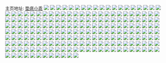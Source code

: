 主页地址: [垫底小乖](https://weibo.com/u/7358196120) 
![](https://wx4.sinaimg.cn/mw2000/0081YeWAly1gmhdt1jlhmj308908bq34.jpg) 
![](https://wx4.sinaimg.cn/mw2000/0081YeWAly1gme9jzc4fij30u00ogdhi.jpg) 
![](https://wx4.sinaimg.cn/mw2000/0081YeWAly1gmd166sw7bj31ds0n0npg.jpg) 
![](https://wx4.sinaimg.cn/mw2000/0081YeWAly1gmd168lueoj31ds0n0qv8.jpg) 
![](https://wx4.sinaimg.cn/mw2000/0081YeWAly1gmd0zywnebj30n01dskjm.jpg) 
![](https://wx4.sinaimg.cn/mw2000/0081YeWAly1gmd100fa06j30n01dsx6q.jpg) 
![](https://wx4.sinaimg.cn/mw2000/0081YeWAly1gmd10166s7j30u00u0tcx.jpg) 
![](https://wx4.sinaimg.cn/mw2000/0081YeWAly1gmd101ugkxj30n01dsnoi.jpg) 
![](https://wx4.sinaimg.cn/mw2000/0081YeWAly1gmd14confcj30n00b7gnl.jpg) 
![](https://wx4.sinaimg.cn/mw2000/0081YeWAly1gm9lnd0rrlj32ds1sck89.jpg) 
![](https://wx4.sinaimg.cn/mw2000/0081YeWAly1gm9lnesqg9j323r1sbnfo.jpg) 
![](https://wx4.sinaimg.cn/mw2000/0081YeWAly1gm9lpktz4bj32ds1sck89.jpg) 
![](https://wx4.sinaimg.cn/mw2000/0081YeWAly1gm7df5msc6j30jt18natp.jpg) 
![](https://wx4.sinaimg.cn/mw2000/0081YeWAly1gm7df4oab0j30jn18etuf.jpg) 
![](https://wx4.sinaimg.cn/mw2000/0081YeWAly1gm5172jns1j30n01dsu10.jpg) 
![](https://wx4.sinaimg.cn/mw2000/0081YeWAly1gm41qay2h8j32c0340kjn.jpg) 
![](https://wx4.sinaimg.cn/mw2000/0081YeWAly1gm41tcmc2qj33402c04qp.jpg) 
![](https://wx4.sinaimg.cn/mw2000/0081YeWAly1gm41tdigihj32c0340b29.jpg) 
![](https://wx4.sinaimg.cn/mw2000/0081YeWAly1gm41vddb5sj30k30fan08.jpg) 
![](https://wx4.sinaimg.cn/mw2000/0081YeWAly1gm41vbk2y2j33402c07wh.jpg) 
![](https://wx4.sinaimg.cn/mw2000/0081YeWAly1gm41tbn5rnj33402c0kjl.jpg) 
![](https://wx4.sinaimg.cn/mw2000/0081YeWAly1gm0hd1e5hzj30u00wiwh5.jpg) 
![](https://wx4.sinaimg.cn/mw2000/0081YeWAly1gm08impsy9j31o0280kjl.jpg) 
![](https://wx4.sinaimg.cn/mw2000/0081YeWAly1gm08ihuz5jj31o02807wh.jpg) 
![](https://wx4.sinaimg.cn/mw2000/0081YeWAly1gm08ijn5x4j31o0280qv5.jpg) 
![](https://wx4.sinaimg.cn/mw2000/0081YeWAly1gltdjmuxmzj31b81tuqlb.jpg) 
![](https://wx4.sinaimg.cn/mw2000/0081YeWAly1gltdjon2ysj32c024e7wh.jpg) 
![](https://wx4.sinaimg.cn/mw2000/0081YeWAly1gltdjkjyjpj31ms2r34qp.jpg) 
![](https://wx4.sinaimg.cn/mw2000/0081YeWAly1gltdyv9sgyj31400u0gvz.jpg) 
![](https://wx4.sinaimg.cn/mw2000/0081YeWAly1gltdzazvztj31o0280x6p.jpg) 
![](https://wx4.sinaimg.cn/mw2000/0081YeWAly1gltdyvp0hmj30u0140ti2.jpg) 
![](https://wx4.sinaimg.cn/mw2000/0081YeWAly1glimxd6ty4j31ds0n0e82.jpg) 
![](https://wx4.sinaimg.cn/mw2000/0081YeWAly1glhvlfcvnrj31o02807wi.jpg) 
![](https://wx4.sinaimg.cn/mw2000/0081YeWAly1glhvld0tauj30sy0q5add.jpg) 
![](https://wx4.sinaimg.cn/mw2000/0081YeWAly1glhvlgxbc9j32552uvkjl.jpg) 
![](https://wx4.sinaimg.cn/mw2000/0081YeWAly1glfg25avs6j30n00uon6s.jpg) 
![](https://wx4.sinaimg.cn/mw2000/0081YeWAly1glfg25v33nj30n00uoqck.jpg) 
![](https://wx4.sinaimg.cn/mw2000/0081YeWAly1glfg2756x2j30n00uogvp.jpg) 
![](https://wx4.sinaimg.cn/mw2000/0081YeWAly1glc4gkluflj31d80rpnax.jpg) 
![](https://wx4.sinaimg.cn/mw2000/0081YeWAly1glc4gjyn7lj31hc0u0kba.jpg) 
![](https://wx4.sinaimg.cn/mw2000/0081YeWAly1glc4gl3vgoj30yo0l8aic.jpg) 
![](https://wx4.sinaimg.cn/mw2000/0081YeWAly1glc4gnsypgj32uc1y9u0y.jpg) 
![](https://wx4.sinaimg.cn/mw2000/0081YeWAly1glapy76sfbj325c2c0npe.jpg) 
![](https://wx4.sinaimg.cn/mw2000/0081YeWAly1gl2txji098j31o0280kjl.jpg) 
![](https://wx4.sinaimg.cn/mw2000/0081YeWAly1gl2txk3wncj30dw0dwweu.jpg) 
![](https://wx4.sinaimg.cn/mw2000/0081YeWAly1gkx30q8q4dj32c03404qp.jpg) 
![](https://wx4.sinaimg.cn/mw2000/0081YeWAly1gkx30hrrogj32c0340hdu.jpg) 
![](https://wx4.sinaimg.cn/mw2000/0081YeWAly1gkx30ofkcpj32c0340npd.jpg) 
![](https://wx4.sinaimg.cn/mw2000/0081YeWAly1gkx31xwn9cj30k30fan08.jpg) 
![](https://wx4.sinaimg.cn/mw2000/0081YeWAly1gkx30lxxw9j32801o0hdu.jpg) 
![](https://wx4.sinaimg.cn/mw2000/0081YeWAly1gkx33xlbl8j30q00pvdgp.jpg) 
![](https://wx4.sinaimg.cn/mw2000/0081YeWAly1gkuwumug2mj31sc2dstxj.jpg) 
![](https://wx4.sinaimg.cn/mw2000/0081YeWAly1gkuwuj7tphj31kt2694qp.jpg) 
![](https://wx4.sinaimg.cn/mw2000/0081YeWAly1gkuwupdn21j31sc2ds7s5.jpg) 
![](https://wx4.sinaimg.cn/mw2000/0081YeWAly1gkuwuxmln2j32c0340npe.jpg) 
![](https://wx4.sinaimg.cn/mw2000/0081YeWAly1gkuwv5tuqaj32172t77wi.jpg) 
![](https://wx4.sinaimg.cn/mw2000/0081YeWAly1gkuwvgxln4j32c03401kz.jpg) 
![](https://wx4.sinaimg.cn/mw2000/0081YeWAly1gkt7yy1oozj30u0140gtr.jpg) 
![](https://wx4.sinaimg.cn/mw2000/0081YeWAly1gkt7yzwcnlj31o0280x6p.jpg) 
![](https://wx4.sinaimg.cn/mw2000/0081YeWAly1gkt7z1rztvj30u0140h3z.jpg) 
![](https://wx4.sinaimg.cn/mw2000/0081YeWAly1gkt7yxhp33j31o0280x6p.jpg) 
![](https://wx4.sinaimg.cn/mw2000/0081YeWAly1gkt7zjyk9hj32c03407wi.jpg) 
![](https://wx4.sinaimg.cn/mw2000/0081YeWAly1gkt8ngighaj31gc1umhdt.jpg) 
![](https://wx4.sinaimg.cn/mw2000/0081YeWAly1gkq4ks6majj32801o0b2a.jpg) 
![](https://wx4.sinaimg.cn/mw2000/0081YeWAly1gmaskoee3bj32801o0e82.jpg) 
![](https://wx4.sinaimg.cn/mw2000/0081YeWAly1gkq4kuv1tzj32801o0b2a.jpg) 
![](https://wx4.sinaimg.cn/mw2000/0081YeWAly1gkq4khm1p7j31v21tchdu.jpg) 
![](https://wx4.sinaimg.cn/mw2000/0081YeWAly1gkq4l4tok1j32801o0b2a.jpg) 
![](https://wx4.sinaimg.cn/mw2000/0081YeWAly1gkq4kxzu6lj32801piqv6.jpg) 
![](https://wx4.sinaimg.cn/mw2000/0081YeWAly1gkq4neuximj31pf1i01k5.jpg) 
![](https://wx4.sinaimg.cn/mw2000/0081YeWAly1gkftmp5bwlj30vq0sa44k.jpg) 
![](https://wx4.sinaimg.cn/mw2000/0081YeWAly1gkfthcan9jj33402c0u0x.jpg) 
![](https://wx4.sinaimg.cn/mw2000/0081YeWAly1gkftr74535j32c0340b29.jpg) 
![](https://wx4.sinaimg.cn/mw2000/0081YeWAly1gkftmovqbgj30os0izdik.jpg) 
![](https://wx4.sinaimg.cn/mw2000/0081YeWAly1gkdb1ljo2mj31ep23ne81.jpg) 
![](https://wx4.sinaimg.cn/mw2000/0081YeWAly1gkdb1nh2afj32ie211b29.jpg) 
![](https://wx4.sinaimg.cn/mw2000/0081YeWAly1gkcfdxb7x4j30jy0yldti.jpg) 
![](https://wx4.sinaimg.cn/mw2000/0081YeWAly1gkcfdzbi3aj32c03404qq.jpg) 
![](https://wx4.sinaimg.cn/mw2000/0081YeWAly1gkcfdw9vxtj32c0340b2a.jpg) 
![](https://wx4.sinaimg.cn/mw2000/0081YeWAly1gkaze9k7a6j30jt06bq3t.jpg) 
![](https://wx4.sinaimg.cn/mw2000/0081YeWAly1gk7q7wrfjzj31o0280x6p.jpg) 
![](https://wx4.sinaimg.cn/mw2000/0081YeWAly1gk7qddlyn6j31o0280b29.jpg) 
![](https://wx4.sinaimg.cn/mw2000/0081YeWAly1gk7q7yhud9j31o0280kjl.jpg) 
![](https://wx4.sinaimg.cn/mw2000/0081YeWAly1gk565iya0qj30lu0ue79v.jpg) 
![](https://wx4.sinaimg.cn/mw2000/0081YeWAly1gk565on7htj32c03407wi.jpg) 
![](https://wx4.sinaimg.cn/mw2000/0081YeWAly1gk565lu1tlj32c0340hdu.jpg) 
![](https://wx4.sinaimg.cn/mw2000/0081YeWAly1gk1quvrpdrj30i803sjti.jpg) 
![](https://wx4.sinaimg.cn/mw2000/0081YeWAly1gjuzq3rbtwj32801o01ky.jpg) 
![](https://wx4.sinaimg.cn/mw2000/0081YeWAly1gjuzq09jkcj30vo0qkk1t.jpg) 
![](https://wx4.sinaimg.cn/mw2000/0081YeWAly1gjuzq81yh0j33402c0b2b.jpg) 
![](https://wx4.sinaimg.cn/mw2000/0081YeWAly1gjuzqbfeb6j32801o04qp.jpg) 
![](https://wx4.sinaimg.cn/mw2000/0081YeWAly1gjuzqcghicj30b40b4aah.jpg) 
![](https://wx4.sinaimg.cn/mw2000/0081YeWAly1gjuzr6uxpnj32c0340b29.jpg) 
![](https://wx4.sinaimg.cn/mw2000/0081YeWAly1gjmxcoziwzj30ix03t0tj.jpg) 
![](https://wx4.sinaimg.cn/mw2000/0081YeWAly1gjfm8d3czyj30z40u0dli.jpg) 
![](https://wx4.sinaimg.cn/mw2000/0081YeWAly1gjdnn1uhyaj30n00yik21.jpg) 
![](https://wx4.sinaimg.cn/mw2000/0081YeWAly1gjdnny1qwij30j60j675z.jpg) 
![](https://wx4.sinaimg.cn/mw2000/0081YeWAly1gjdnn3vylbj30n00uoai8.jpg) 
![](https://wx4.sinaimg.cn/mw2000/0081YeWAly1gjdnno0ynqj32c03407wh.jpg) 
![](https://wx4.sinaimg.cn/mw2000/0081YeWAly1gjdnnvunblj32c03407wh.jpg) 
![](https://wx4.sinaimg.cn/mw2000/0081YeWAly1gjdnnrsruej32c03407wh.jpg) 
![](https://wx4.sinaimg.cn/mw2000/0081YeWAly1gjdnn7du53j33402c01kx.jpg) 
![](https://wx4.sinaimg.cn/mw2000/0081YeWAly1gjdnnfa8luj32c0340e83.jpg) 
![](https://wx4.sinaimg.cn/mw2000/0081YeWAly1gjdnnkw3apj32c0340npd.jpg) 
![](https://wx4.sinaimg.cn/mw2000/0081YeWAly1gjcckfhay5j31o0280kjm.jpg) 
![](https://wx4.sinaimg.cn/mw2000/0081YeWAly1gjccklfkvxj30n01dsnpg.jpg) 
![](https://wx4.sinaimg.cn/mw2000/0081YeWAly1gjccki4sl0j31ds0n0hdv.jpg) 
![](https://wx4.sinaimg.cn/mw2000/0081YeWAly1gj6b58ykmbj32c03407wh.jpg) 
![](https://wx4.sinaimg.cn/mw2000/0081YeWAly1gj6b5ca86pj32c03407wh.jpg) 
![](https://wx4.sinaimg.cn/mw2000/0081YeWAly1gix9hp8xozj31o0280qv6.jpg) 
![](https://wx4.sinaimg.cn/mw2000/0081YeWAly1gix9hqlmd5j31o0280npd.jpg) 
![](https://wx4.sinaimg.cn/mw2000/0081YeWAly1gix9hst4g3j31o0280u0y.jpg) 
![](https://wx4.sinaimg.cn/mw2000/0081YeWAly1gix9htf7ngj30os0mzk2b.jpg) 
![](https://wx4.sinaimg.cn/mw2000/0081YeWAly1gix9hvpfkoj31o0280e82.jpg) 
![](https://wx4.sinaimg.cn/mw2000/0081YeWAly1gix9i8c851j32c0340qv5.jpg) 
![](https://wx4.sinaimg.cn/mw2000/0081YeWAly1gix9i6f4ybj32c03407wi.jpg) 
![](https://wx4.sinaimg.cn/mw2000/0081YeWAly1gix9i1xsbij32c0340hdu.jpg) 
![](https://wx4.sinaimg.cn/mw2000/0081YeWAly1gix9i47vucj32c03404qq.jpg) 
![](https://wx4.sinaimg.cn/mw2000/0081YeWAly1giwc7d21vij31ds0n0e85.jpg) 
![](https://wx4.sinaimg.cn/mw2000/0081YeWAly1gipw4n45elj30jq138te5.jpg) 
![](https://wx4.sinaimg.cn/mw2000/0081YeWAly1gipw4nkw90j30jq0l3tgy.jpg) 
![](https://wx4.sinaimg.cn/mw2000/0081YeWAly1giktz8g9lvj32c0340kjl.jpg) 
![](https://wx4.sinaimg.cn/mw2000/0081YeWAly1giktz49k9yj31140tegw6.jpg) 
![](https://wx4.sinaimg.cn/mw2000/0081YeWAly1giktzc2xtcj32c0340npd.jpg) 
![](https://wx4.sinaimg.cn/mw2000/0081YeWAly1gii7y8wiywj32c0340b29.jpg) 
![](https://wx4.sinaimg.cn/mw2000/0081YeWAly1gih28kq49rj32c0340u0x.jpg) 
![](https://wx4.sinaimg.cn/mw2000/0081YeWAly1gih28ivgzij32c03404qq.jpg) 
![](https://wx4.sinaimg.cn/mw2000/0081YeWAly1gigwbupouej31400u01kx.jpg) 
![](https://wx4.sinaimg.cn/mw2000/0081YeWAly1gicigbjatuj31o0280kjl.jpg) 
![](https://wx4.sinaimg.cn/mw2000/0081YeWAly1gici839xo3j30xu1hk7p4.jpg) 
![](https://wx4.sinaimg.cn/mw2000/0081YeWAly1gici897yujj31cn1h1tw4.jpg) 
![](https://wx4.sinaimg.cn/mw2000/0081YeWAly1gici8d3b4qj33402c0x6s.jpg) 
![](https://wx4.sinaimg.cn/mw2000/0081YeWAly1gici84yyiyj31tx1o04qq.jpg) 
![](https://wx4.sinaimg.cn/mw2000/0081YeWAly1gici8elgs1j33402c0e81.jpg) 
![](https://wx4.sinaimg.cn/mw2000/0081YeWAly1gib6cxn4ipj30n01dsb2a.jpg) 
![](https://wx4.sinaimg.cn/mw2000/0081YeWAly1gi7tkak7qxj33402c07wj.jpg) 
![](https://wx4.sinaimg.cn/mw2000/0081YeWAly1gi7tkc31pvj33402c07wj.jpg) 
![](https://wx4.sinaimg.cn/mw2000/0081YeWAly1gi1vhgp17sj30n01dsng5.jpg) 
![](https://wx4.sinaimg.cn/mw2000/0081YeWAly1ghytf1s4b9j31o0280qv6.jpg) 
![](https://wx4.sinaimg.cn/mw2000/0081YeWAly1ghytf3g6ooj30ty15ee81.jpg) 
![](https://wx4.sinaimg.cn/mw2000/0081YeWAly1ghytf2qtwwj31o02807wi.jpg) 
![](https://wx4.sinaimg.cn/mw2000/0081YeWAly1ghxgniixcmj30u00fuab5.jpg) 
![](https://wx4.sinaimg.cn/mw2000/0081YeWAly1ghxbadcvy3j30zi12b4ad.jpg) 
![](https://wx4.sinaimg.cn/mw2000/0081YeWAly1ghxbaep4dzj33402c0npe.jpg) 
![](https://wx4.sinaimg.cn/mw2000/0081YeWAly1ghv5zfxf9wj30jw0gs0vi.jpg) 
![](https://wx4.sinaimg.cn/mw2000/0081YeWAly1ghsubxr403j31ds0n0hdv.jpg) 
![](https://wx4.sinaimg.cn/mw2000/0081YeWAly1ghsuc07ir5j31ds0n0hdv.jpg) 
![](https://wx4.sinaimg.cn/mw2000/0081YeWAly1ghsubvqj5aj31ds0n0x6s.jpg) 
![](https://wx4.sinaimg.cn/mw2000/0081YeWAly1ghsuc2l998j31ds0n0x6s.jpg) 
![](https://wx4.sinaimg.cn/mw2000/0081YeWAly1ghrgssmg03j30wn0xsaik.jpg) 
![](https://wx4.sinaimg.cn/mw2000/0081YeWAly1ghkrpo5i02j30n01dsn55.jpg) 
![](https://wx4.sinaimg.cn/mw2000/0081YeWAly1ghjofgm23lj338s2flkjl.jpg) 
![](https://wx4.sinaimg.cn/mw2000/0081YeWAly1gha2j4be0pj33402c01ky.jpg) 
![](https://wx4.sinaimg.cn/mw2000/0081YeWAly1gh96twzqouj30n02k01kx.jpg) 
![](https://wx4.sinaimg.cn/mw2000/0081YeWAly1gh7rzdn4soj33402c0kjl.jpg) 
![](https://wx4.sinaimg.cn/mw2000/0081YeWAly1gh7rzfs1jsj33402c0x6p.jpg) 
![](https://wx4.sinaimg.cn/mw2000/0081YeWAly1gh7rzh0daij30n01dstrt.jpg) 
![](https://wx4.sinaimg.cn/mw2000/0081YeWAly1gh17ok3zkoj32c0340e82.jpg) 
![](https://wx4.sinaimg.cn/mw2000/0081YeWAly1gh17olvip0j32c0340qv6.jpg) 
![](https://wx4.sinaimg.cn/mw2000/0081YeWAly1ggpn53rmnjj30n01dsb29.jpg) 
![](https://wx4.sinaimg.cn/mw2000/0081YeWAly1ggpn54cys0j30n01dsb29.jpg) 
![](https://wx4.sinaimg.cn/mw2000/0081YeWAly1ggpn532osqj30n01dsb29.jpg) 
![](https://wx4.sinaimg.cn/mw2000/0081YeWAly1ggpmupg2dmj30n01dsb29.jpg) 
![](https://wx4.sinaimg.cn/mw2000/0081YeWAly1ggoh7r9ev4j32801o0x6p.jpg) 
![](https://wx4.sinaimg.cn/mw2000/0081YeWAly1ggoh7saaksj32801o01ky.jpg) 
![](https://wx4.sinaimg.cn/mw2000/0081YeWAly1ggoh7ttfknj32801o0x6p.jpg) 
![](https://wx4.sinaimg.cn/mw2000/0081YeWAly1ggoh7x7497j32801o0b29.jpg) 
![](https://wx4.sinaimg.cn/mw2000/0081YeWAly1ggohd4pzd6j33402c0dn4.jpg) 
![](https://wx4.sinaimg.cn/mw2000/0081YeWAly1ggoh7pi2vkj31o02yox6p.jpg) 
![](https://wx4.sinaimg.cn/mw2000/0081YeWAly1ggoh7xtl6yj32801o04qp.jpg) 
![](https://wx4.sinaimg.cn/mw2000/0081YeWAly1ggoh7zgs94j32801o0kjl.jpg) 
![](https://wx4.sinaimg.cn/mw2000/0081YeWAly1ggohdk942nj30n01dsgvz.jpg) 
![](https://wx4.sinaimg.cn/mw2000/0081YeWAly1ggnb9rzanij30u011in0n.jpg) 
![](https://wx4.sinaimg.cn/mw2000/0081YeWAly1ggezydxc7fj30mz0cfn36.jpg) 
![](https://wx4.sinaimg.cn/mw2000/0081YeWAly1ggezyjv9xqj30mz06qmz1.jpg) 
![](https://wx4.sinaimg.cn/mw2000/0081YeWAly1ggetecrmmkj30n00b4tar.jpg) 
![](https://wx4.sinaimg.cn/mw2000/0081YeWAly1ggco7trbuej31ds0n0b2d.jpg) 
![](https://wx4.sinaimg.cn/mw2000/0081YeWAly1ggcobn0jfkj31ds0n07wj.jpg) 
![](https://wx4.sinaimg.cn/mw2000/0081YeWAly1ggcoblajesj31ds0n0hdu.jpg) 
![](https://wx4.sinaimg.cn/mw2000/0081YeWAly1ggbeh4x2s2j30n01dsak1.jpg) 
![](https://wx4.sinaimg.cn/mw2000/0081YeWAly1ggam9mdk3lj32801o0kjl.jpg) 
![](https://wx4.sinaimg.cn/mw2000/0081YeWAly1ggam9nkcloj33402c0e81.jpg) 
![](https://wx4.sinaimg.cn/mw2000/0081YeWAly1ggam9ojybyj30d60d6gmf.jpg) 
![](https://wx4.sinaimg.cn/mw2000/0081YeWAly1gg6yjqsb49j30n01ds4ez.jpg) 
![](https://wx4.sinaimg.cn/mw2000/0081YeWAly1gg1dhwqmeij33402c04iu.jpg) 
![](https://wx4.sinaimg.cn/mw2000/0081YeWAly1gg1dtchhnnj30np0hsk0l.jpg) 
![](https://wx4.sinaimg.cn/mw2000/0081YeWAly1gg1dhyesq4j30ul1yn1dn.jpg) 
![](https://wx4.sinaimg.cn/mw2000/0081YeWAly1gfwabbwooij33402c07wj.jpg) 
![](https://wx4.sinaimg.cn/mw2000/0081YeWAly1gfvfj1djxnj30j60i076e.jpg) 
![](https://wx4.sinaimg.cn/mw2000/0081YeWAly1gfqxxqdx07j30n00gpq7s.jpg) 
![](https://wx4.sinaimg.cn/mw2000/0081YeWAly1gfqqvwqyh4j32c0340kjl.jpg) 
![](https://wx4.sinaimg.cn/mw2000/0081YeWAly1gfqqvzsfplj32c0340u0x.jpg) 
![](https://wx4.sinaimg.cn/mw2000/0081YeWAly1gfmykhjblhj30n01dsdo0.jpg) 
![](https://wx4.sinaimg.cn/mw2000/0081YeWAly1gfjwwk67ehj31o0280hdu.jpg) 
![](https://wx4.sinaimg.cn/mw2000/0081YeWAly1gfjwxyg5qej30jg15uq7m.jpg) 
![](https://wx4.sinaimg.cn/mw2000/0081YeWAly1gfjwwlvsacj31o0280qv5.jpg) 
![](https://wx4.sinaimg.cn/mw2000/0081YeWAly1gfjwwo3slbj31o01o0npd.jpg) 
![](https://wx4.sinaimg.cn/mw2000/0081YeWAly1gfjwxytf2lj30tz1rek3y.jpg) 
![](https://wx4.sinaimg.cn/mw2000/0081YeWAly1gfjwwn1p4cj31o0280x6p.jpg) 
![](https://wx4.sinaimg.cn/mw2000/0081YeWAly1gfiut87q6bj31371o0ncc.jpg) 
![](https://wx4.sinaimg.cn/mw2000/0081YeWAly1gfiv8t9aknj317o1n5b29.jpg) 
![](https://wx4.sinaimg.cn/mw2000/0081YeWAly1gfivapb1jij312x1nj1kx.jpg) 
![](https://wx4.sinaimg.cn/mw2000/0081YeWAly1gcwzbqlg7fj304g0383yf.jpg) 
![](https://wx4.sinaimg.cn/mw2000/0081YeWAly1gapgp2rnv5j30qo0qoq70.jpg) 
![](https://wx4.sinaimg.cn/mw2000/0081YeWAly1gapgp30y7aj30e80e8q39.jpg) 
![](https://wx4.sinaimg.cn/mw2000/0081YeWAly1gapgp3r1pij30u00u0n0f.jpg) 
